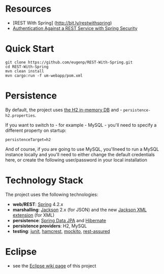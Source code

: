 # Resources
- [REST With Spring] (http://bit.ly/restwithspring)
- [Authentication Against a REST Service with Spring Security](http://www.baeldung.com/authentication-against-a-third-party-service)


# Quick Start
```
git clone https://github.com/eugenp/REST-With-Spring.git
cd REST-With-Spring
mvn clean install
mvn cargo:run -f um-webapp/pom.xml
```


# Persistence
By default, the project uses [the H2 in-memory DB](http://www.h2database.com/html/main.html) and - `persistence-h2.properties`.

If you want to switch to - for example - MySQL - you'll need to specify a different property on startup:
```
persistenceTarget=h2
```
And of course, if you are going to use MySQL, you'llneed to run a MySQL instance locally and you'll need to either change the default credentials here, or create the following user/password in your local installation


# Technology Stack
The project uses the following technologies: <br/>
- **web/REST**: [Spring](http://www.springsource.org/) 4.2.x <br/>
- **marshalling**: [Jackson](https://github.com/FasterXML/jackson-databind) 2.x (for JSON) and the new  [Jackson XML extension](https://github.com/FasterXML/jackson-dataformat-xml) (for XML) <br/>
- **persistence**: [Spring Data JPA](http://www.springsource.org/spring-data/jpa) and [Hibernate](http://www.hibernate.org/) <br/>
- **persistence providers**: H2, MySQL
- **testing**: [junit](http://www.junit.org/), [hamcrest](http://code.google.com/p/hamcrest/), [mockito](http://code.google.com/p/mockito/), [rest-assured](http://code.google.com/p/rest-assured/) <br/>



# Eclipse
- see the [Eclipse wiki page](https://github.com/eugenp/REST-With-Spring/wiki/Eclipse:-Setup-and-Configuration) of this project

